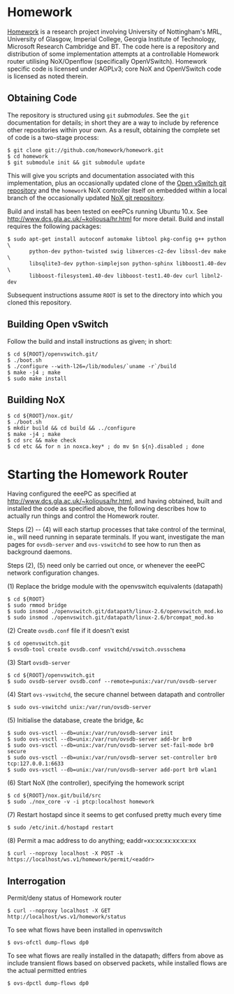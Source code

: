 Homework
========

[Homework][] is a research project involving University of
Nottingham's MRL, University of Glasgow, Imperial College, Georgia
Institute of Technology, Microsoft Research Cambridge and BT.  The
code here is a repository and distribution of some implementation
attempts at a controllable Homework router utilising NoX/Openflow
(specifically OpenVSwitch).  Homework specific code is licensed under
AGPLv3; core NoX and OpenVSwitch code is licensed as noted therein.

[homework]: http://www.homenetworks.ac.uk/

Obtaining Code
--------------

The repository is structured using `git` *submodules*.  See the `git`
documentation for details; in short they are a way to include by
reference other repositories within your own.  As a result, obtaining
the complete set of code is a two-stage process:

    $ git clone git://github.com/homework/homework.git
    $ cd homework
    $ git submodule init && git submodule update

This will give you scripts and documentation associated with this
implementation, plus an occasionally updated clone of the
[Open vSwitch git repository][ovs-home] and the `homework` NoX
controller itself on embedded within a local branch of the
occasionally updated [NoX git repository][nox-home].

[ovs-home]: http://openvswitch.org/
[nox-home]: http://noxrepo.org/

Build and install has been tested on eeePCs running Ubuntu 10.x.  See
<http://www.dcs.gla.ac.uk/~koliousa/hr.html> for more detail.  Build
and install requires the following packages:

    $ sudo apt-get install autoconf automake libtool pkg-config g++ python \
           python-dev python-twisted swig libxerces-c2-dev libssl-dev make \
           libsqlite3-dev python-simplejson python-sphinx libboost1.40-dev \
           libboost-filesystem1.40-dev libboost-test1.40-dev curl libnl2-dev

Subsequent instructions assume `ROOT` is set to the directory into
which you cloned this repository.

Building Open vSwitch
---------------------

Follow the build and install instructions as given; in short:

    $ cd ${ROOT}/openvswitch.git/
    $ ./boot.sh
    $ ./configure --with-l26=/lib/modules/`uname -r`/build
    $ make -j4 ; make
    $ sudo make install

Building NoX
------------

    $ cd ${ROOT}/nox.git/
    $ ./boot.sh
    $ mkdir build && cd build && ../configure
    $ make -j4 ; make
    $ cd src && make check
    $ cd etc && for n in noxca.key* ; do mv $n ${n}.disabled ; done


Starting the Homework Router
============================

Having configured the eeePC as specified at
<http://www.dcs.gla.ac.uk/~koliousa/hr.html>, and having obtained,
built and installed the code as specified above, the following
describes how to actually run things and control the Homework router.

Steps (2) -- (4) will each startup processes that take control of the
terminal, ie., will need running in separate terminals.  If you want,
investigate the man pages for `ovsdb-server` and `ovs-vswitchd` to see
how to run then as background daemons.

Steps (2), (5) need only be carried out once, or whenever the eeePC
network configuration changes.

(1) Replace the bridge module with the openvswitch equivalents (datapath)

    $ cd ${ROOT}
    $ sudo rmmod bridge
    $ sudo insmod ./openvswitch.git/datapath/linux-2.6/openvswitch_mod.ko 
    $ sudo insmod ./openvswitch.git/datapath/linux-2.6/brcompat_mod.ko 

(2) Create `ovsdb.conf` file if it doesn't exist

    $ cd openvswitch.git
    $ ovsdb-tool create ovsdb.conf vswitchd/vswitch.ovsschema
    
(3) Start `ovsdb-server`

    $ cd ${ROOT}/openvswitch.git
    $ sudo ovsdb-server ovsdb.conf --remote=punix:/var/run/ovsdb-server

(4) Start `ovs-vswitchd`, the secure channel between datapath and controller

    $ sudo ovs-vswitchd unix:/var/run/ovsdb-server 

(5) Initialise the database, create the bridge, &c

    $ sudo ovs-vsctl --db=unix:/var/run/ovsdb-server init
    $ sudo ovs-vsctl --db=unix:/var/run/ovsdb-server add-br br0
    $ sudo ovs-vsctl --db=unix:/var/run/ovsdb-server set-fail-mode br0 secure
    $ sudo ovs-vsctl --db=unix:/var/run/ovsdb-server set-controller br0 tcp:127.0.0.1:6633
    $ sudo ovs-vsctl --db=unix:/var/run/ovsdb-server add-port br0 wlan1

(6) Start NoX (the controller), specifying the homework script

    $ cd ${ROOT}/nox.git/build/src
    $ sudo ./nox_core -v -i ptcp:localhost homework

(7) Restart hostapd since it seems to get confused pretty much every time

    $ sudo /etc/init.d/hostapd restart

(8) Permit a mac address to do anything; eaddr=xx:xx:xx:xx:xx:xx

    $ curl --noproxy localhost -X POST -k https://localhost/ws.v1/homework/permit/<eaddr>


Interrogation
-------------

Permit/deny status of Homework router

    $ curl --noproxy localhost -X GET http://localhost/ws.v1/homework/status 

To see what flows have been installed in openvswitch

    $ ovs-ofctl dump-flows dp0

To see what flows are really installed in the datapath; differs from
above as include transient flows based on observed packets, while
installed flows are the actual permitted entries

    $ ovs-dpctl dump-flows dp0

